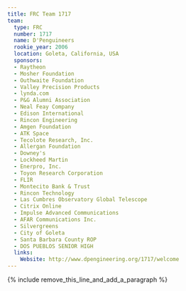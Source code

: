 ```yaml
---
title: FRC Team 1717
team:
  type: FRC
  number: 1717
  name: D'Penguineers
  rookie_year: 2006
  location: Goleta, California, USA
  sponsors:
  - Raytheon
  - Mosher Foundation
  - Outhwaite Foundation
  - Valley Precision Products
  - lynda.com
  - P&G Alumni Association
  - Neal Feay Company
  - Edison International
  - Rincon Engineering
  - Amgen Foundation
  - ATK Space
  - Tecolote Research, Inc.
  - Allergan Foundation
  - Downey's
  - Lockheed Martin
  - Enerpro, Inc.
  - Toyon Research Corporation
  - FLIR
  - Montecito Bank & Trust
  - Rincon Technology
  - Las Cumbres Observatory Global Telescope
  - Citrix Online
  - Impulse Advanced Communications
  - AFAR Communications Inc.
  - Silvergreens
  - City of Goleta
  - Santa Barbara County ROP
  - DOS PUEBLOS SENIOR HIGH
  links:
    Website: http://www.dpengineering.org/1717/welcome
---
```


{% include remove_this_line_and_add_a_paragraph %}